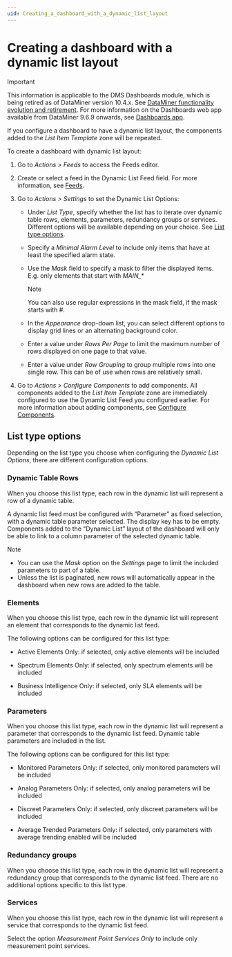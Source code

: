 ```yaml
---
uid: Creating_a_dashboard_with_a_dynamic_list_layout
---
```


# Creating a dashboard with a dynamic list layout

> [!IMPORTANT]
> This information is applicable to the DMS Dashboards module, which is being retired as of DataMiner version 10.4.x. See [DataMiner functionality evolution and retirement](xref:Software_support_life_cycles#dataminer-functionality-evolution-and-retirement). For more information on the Dashboards web app available from DataMiner 9.6.9 onwards, see [Dashboards app](xref:newR_D).

If you configure a dashboard to have a dynamic list layout, the components added to the *List Item Template* zone will be repeated.

To create a dashboard with dynamic list layout:

1. Go to *Actions \> Feeds* to access the Feeds editor.

2. Create or select a feed in the Dynamic List Feed field. For more information, see [Feeds](xref:Configuring_dashboard_components1#feeds).

3. Go to *Actions \> Settings* to set the Dynamic List Options:

    - Under *List Type*, specify whether the list has to iterate over dynamic table rows, elements, parameters, redundancy groups or services. Different options will be available depending on your choice. See [List type options](#list-type-options).

    - Specify a *Minimal Alarm Level* to include only items that have at least the specified alarm state.

    - Use the *Mask* field to specify a mask to filter the displayed items. E.g. only elements that start with *MAIN\_\**

        > [!NOTE]
        > You can also use regular expressions in the mask field, if the mask starts with #.

    - In the *Appearance* drop-down list, you can select different options to display grid lines or an alternating background color.

    - Enter a value under *Rows Per Page* to limit the maximum number of rows displayed on one page to that value.

    - Enter a value under *Row Grouping* to group multiple rows into one single row. This can be of use when rows are relatively small.

4. Go to *Actions \> Configure Components* to add components. All components added to the *List Item Template* zone are immediately configured to use the Dynamic List Feed you configured earlier. For more information about adding components, see [Configure Components](xref:Configuring_dashboard_components1#configure-components).

## List type options

Depending on the list type you choose when configuring the *Dynamic List Options*, there are different configuration options.

### Dynamic Table Rows

When you choose this list type, each row in the dynamic list will represent a row of a dynamic table.

A dynamic list feed must be configured with “Parameter” as fixed selection, with a dynamic table parameter selected. The display key has to be empty. Components added to the “Dynamic List” layout of the dashboard will only be able to link to a column parameter of the selected dynamic table.

> [!NOTE]
> - You can use the *Mask* option on the *Settings* page to limit the included parameters to part of a table.
> - Unless the list is paginated, new rows will automatically appear in the dashboard when new rows are added to the table.

### Elements

When you choose this list type, each row in the dynamic list will represent an element that corresponds to the dynamic list feed.

The following options can be configured for this list type:

- Active Elements Only: if selected, only active elements will be included

- Spectrum Elements Only: if selected, only spectrum elements will be included

- Business Intelligence Only: if selected, only SLA elements will be included

### Parameters

When you choose this list type, each row in the dynamic list will represent a parameter that corresponds to the dynamic list feed. Dynamic table parameters are included in the list.

The following options can be configured for this list type:

- Monitored Parameters Only: if selected, only monitored parameters will be included

- Analog Parameters Only: if selected, only analog parameters will be included

- Discreet Parameters Only: if selected, only discreet parameters will be included

- Average Trended Parameters Only: if selected, only parameters with average trending enabled will be included

### Redundancy groups

When you choose this list type, each row in the dynamic list will represent a redundancy group that corresponds to the dynamic list feed. There are no additional options specific to this list type.

### Services

When you choose this list type, each row in the dynamic list will represent a service that corresponds to the dynamic list feed.

Select the option *Measurement Point Services Only* to include only measurement point services.
